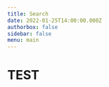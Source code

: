 ```yaml
---
title: Search
date: 2022-01-25T14:00:00.000Z
authorbox: false
sidebar: false
menu: main
---
```


# TEST

<link href="/pagefind/pagefind-ui.css" rel="stylesheet">
<script src="/pagefind/pagefind-ui.js"></script>
<div id="search"></div>
<script>
    window.addEventListener('DOMContentLoaded', (event) => {
        new PagefindUI({ element: "#search", showSubResults: true });
    });
</script>
